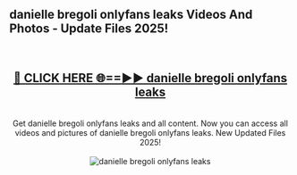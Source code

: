 <h2>danielle bregoli onlyfans leaks Videos And Photos - Update Files 2025!</h2>
<br>
<div align="center">
<h2><a href="https://top-ai-tools.click/QrbHav" rel="nofollow">🔴 CLICK HERE 🌐==►► danielle bregoli onlyfans leaks</a></h2>
<br>
Get danielle bregoli onlyfans leaks and all content. Now you can access all videos and pictures of danielle bregoli onlyfans leaks. New Updated Files 2025!
<br>
<br>
<a href="https://top-ai-tools.click/QrbHav" rel="nofollow" data-target="animated-image.originalLink"><img src="https://i.ibb.co.com/WyWwxjT/player-gif2.gif" alt="danielle bregoli onlyfans leaks" style="max-width: 100%; display: inline-block;" data-target="animated-image.originalImage"></a>
</div>
<br>